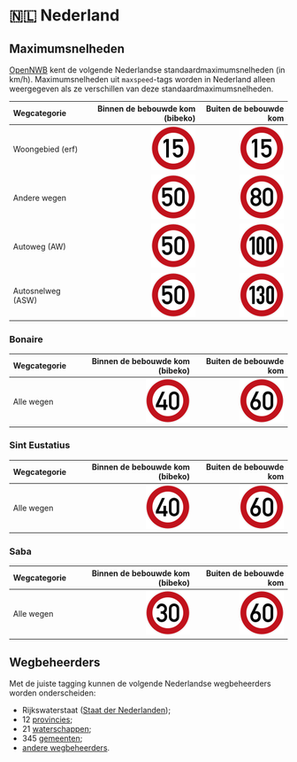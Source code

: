 # 🇳🇱 Nederland

Maximumsnelheden
----------------

[OpenNWB](../README.md) kent de volgende Nederlandse standaardmaximumsnelheden (in km/h).
Maximumsnelheden uit `maxspeed`-tags worden in Nederland alleen weergegeven als ze verschillen van deze standaardmaximumsnelheden.

| Wegcategorie | Binnen de bebouwde kom (bibeko) | Buiten de bebouwde kom |
| :----------- | ------------------------------: | ---------------------: |
| Woongebied (erf) | ![15](maxspeed/15.svg) | ![15](maxspeed/15.svg) |
| Andere wegen | ![50](maxspeed/50.svg) | ![80](maxspeed/80.svg) |
| Autoweg (AW) | ![50](maxspeed/50.svg) | ![100](maxspeed/100.svg) |
| Autosnelweg (ASW) | ![50](maxspeed/50.svg) | ![130](maxspeed/130.svg) |

### Bonaire

| Wegcategorie | Binnen de bebouwde kom (bibeko) | Buiten de bebouwde kom |
| :----------- | ------------------------------: | ---------------------: |
| Alle wegen | ![40](maxspeed/40.svg) | ![60](maxspeed/60.svg) |

### Sint Eustatius

| Wegcategorie | Binnen de bebouwde kom (bibeko) | Buiten de bebouwde kom |
| :----------- | ------------------------------: | ---------------------: |
| Alle wegen | ![40](maxspeed/40.svg) | ![60](maxspeed/60.svg) |

### Saba

| Wegcategorie | Binnen de bebouwde kom (bibeko) | Buiten de bebouwde kom |
| :----------- | ------------------------------: | ---------------------: |
| Alle wegen | ![30](maxspeed/30.svg) | ![60](maxspeed/60.svg) |

Wegbeheerders
-------------

Met de juiste tagging kunnen de volgende Nederlandse wegbeheerders worden onderscheiden:

* Rijkswaterstaat ([Staat der Nederlanden](../road-operators/landen.md));
* 12 [provincies](../road-operators/provincies.md);
* 21 [waterschappen](../road-operators/waterschappen.md);
* 345 [gemeenten](../road-operators/gemeenten.md);
* [andere wegbeheerders](../road-operators/other.md).
